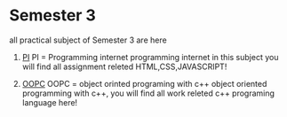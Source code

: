 # Semester 3

all practical subject of Semester 3 are here 

1. [PI]()
  PI = Programming internet 
  programming internet in this subject you will find all assignment releted HTML,CSS,JAVASCRIPT!
  
  
2. [OOPC]()
  OOPC = object orinted programing with c++
  object oriented programming with c++, you will find all work releted c++ programing language here! 
